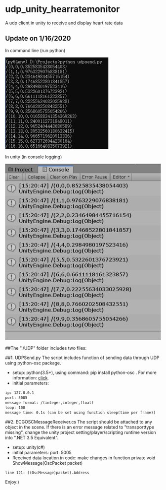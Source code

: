 # udp_unity_hearratemonitor
A udp client in unity to receive and display heart rate data

## Update on 1/16/2020
In command line (run python)

![Python](UDP/python_send.png)

In unity (in console logging)

![Unity](UDP/udp_receive_unity.png)

##The "./UDP" folder includes two files:

##1. UDPSend.py
The script includes function of sending data through UDP using python-osc package. 
* setup: python(3.5+), using command: pip install python-osc .
For more information: [click](https://github.com/attwad/python-osc).
* initial parameters:
```
ip: 127.0.0.1
port: 5005
message format: /(integer,integer,float)
loop: 100
message time: 0.1s (can be set using function sleep(time per frame))
```
##2. ECGOSCMessageReceiver.cs
The script should be attached to any object in the scene. If there is an error message related to "transporttype missing", change the unity project setting/player/scripting runtime version into ".NET 3.5 Equivalent". 

* setup: unity(c#)
* initial parameters: port: 5005
* Received data location in code: 
make changes in function private void ShowMessage(OscPacket packet)
```
line 121: ((OscMessage)packet).Address 
```

Enjoy:)
